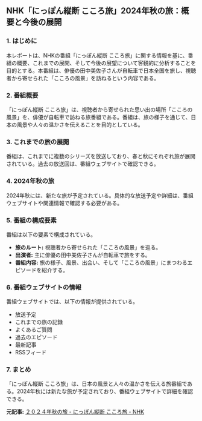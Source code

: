 ## NHK「にっぽん縦断 こころ旅」2024年秋の旅：概要と今後の展開

### 1. はじめに

本レポートは、NHKの番組「にっぽん縦断 こころ旅」に関する情報を基に、番組の概要、これまでの展開、そして今後の展望について客観的に分析することを目的とする。本番組は、俳優の田中美佐子さんが自転車で日本全国を旅し、視聴者から寄せられた「こころの風景」を訪ねるという内容である。

### 2. 番組概要

「にっぽん縦断 こころ旅」は、視聴者から寄せられた思い出の場所「こころの風景」を、俳優が自転車で訪ねる旅番組である。番組は、旅の様子を通じて、日本の風景や人々の温かさを伝えることを目的としている。

### 3. これまでの旅の展開

番組は、これまでに複数のシリーズを放送しており、春と秋にそれぞれ旅が展開されている。過去の放送回は、番組ウェブサイトで確認できる。

### 4. 2024年秋の旅

2024年秋には、新たな旅が予定されている。具体的な放送予定や詳細は、番組ウェブサイトや関連情報で確認する必要がある。

### 5. 番組の構成要素

番組は以下の要素で構成されている。

* **旅のルート:** 視聴者から寄せられた「こころの風景」を巡る。
* **出演者:** 主に俳優の田中美佐子さんが自転車で旅をする。
* **番組内容:** 旅の様子、風景、出会い、そして「こころの風景」にまつわるエピソードを紹介する。

### 6. 番組ウェブサイトの情報

番組ウェブサイトでは、以下の情報が提供されている。

* 放送予定
* これまでの旅の記録
* よくあるご質問
* 過去のエピソード
* 最新記事
* RSSフィード

### 7. まとめ

「にっぽん縦断 こころ旅」は、日本の風景と人々の温かさを伝える旅番組である。2024年秋には新たな旅が予定されており、番組ウェブサイトで詳細を確認できる。



**元記事:** [２０２４年秋の旅 - にっぽん縦断 こころ旅 - NHK](https://www.nhk.jp/p/kokorotabi/ts/PKRKV54PVL/blog/bl/pynNP7D3My/bp/pqlx9ax4dq/)